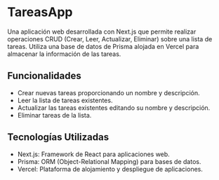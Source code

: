 # TareasApp

Una aplicación web desarrollada con Next.js que permite realizar operaciones CRUD (Crear, Leer, Actualizar, Eliminar) sobre una lista de tareas. Utiliza una base de datos de Prisma alojada en Vercel para almacenar la información de las tareas.

## Funcionalidades

- Crear nuevas tareas proporcionando un nombre y descripción.
- Leer la lista de tareas existentes.
- Actualizar las tareas existentes editando su nombre y descripción.
- Eliminar tareas de la lista.

## Tecnologías Utilizadas

- Next.js: Framework de React para aplicaciones web.
- Prisma: ORM (Object-Relational Mapping) para bases de datos.
- Vercel: Plataforma de alojamiento y despliegue de aplicaciones.

